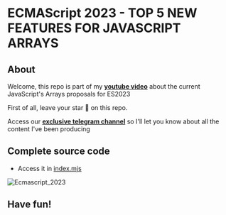 # ECMAScript 2023 - TOP 5 NEW FEATURES FOR JAVASCRIPT ARRAYS

## About
Welcome, this repo is part of my [**youtube video**](https://youtu.be/Kga1Rf39x2U) about the current JavaScript's Arrays proposals for ES2023

First of all, leave your star 🌟 on this repo.

Access our [**exclusive telegram channel**](https://bit.ly/ErickWendelContentHub) so I'll let you know about all the content I've been producing 

## Complete source code
- Access it in [index.mjs](./recorded/index.mjs)

![Ecmascript_2023](https://user-images.githubusercontent.com/8060102/184559921-f71d0fea-669b-4f4b-9ae4-6b0bd7257ed3.png)


## Have fun!
